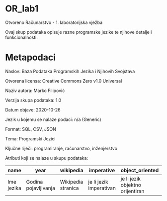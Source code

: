 # OR_lab1
Otvoreno Računarstvo - 1. laboratorijska vježba

Ovaj skup podataka opisuje razne programske jezike te njihove detalje i funkcionalnosti.

# Metapodaci
Naslov: Baza Podataka Programskih Jezika i Njihovih Svojstava

Otvorena licensa: Creative Commons Zero v1.0 Universal

Naziv autora: Marko Filipović

Verzija skupa podataka: 1.0

Datum objave: 2020-10-26

Jezik u kojemu se nalaze podaci: n/a (Generic)

Format: SQL, CSV, JSON

Tema: Programski Jezici

Ključne riječi: programiranje, računarstvo, inženjerstvo

Atributi koji se nalaze u skupu podataka: 


name | year | wikipedia | imperative | object_oriented | functional | procedural | generic | reflective | creators
--- | --- | --- | --- | --- | --- | --- | --- | --- | ---
Ime jezika | Godina pojavljivanja | Wikipedia stranica | je li jezik imperativan | je li jezik objektno orijentiran | je li jezik funkcijski | je li jezik proceduralan | je li jezik generičan | je li jezik reflektivan | Autori jezika
